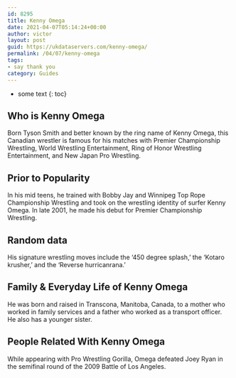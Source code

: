 ```yaml
---
id: 8295
title: Kenny Omega
date: 2021-04-07T05:14:24+00:00
author: victor
layout: post
guid: https://ukdataservers.com/kenny-omega/
permalink: /04/07/kenny-omega
tags:
- say thank you
category: Guides
---
```


* some text
{: toc}


## Who is Kenny Omega



Born Tyson Smith and better known by the ring name of Kenny Omega, this Canadian wrestler is famous for his matches with Premier Championship Wrestling, World Wrestling Entertainment, Ring of Honor Wrestling Entertainment, and New Japan Pro Wrestling.

                
                
                
## Prior to Popularity



In his mid teens, he trained with Bobby Jay and Winnipeg Top Rope Championship Wrestling and took on the wrestling identity of surfer Kenny Omega. In late 2001, he made his debut for Premier Championship Wrestling.

                
                
                
## Random data



His signature wrestling moves include the &#8216;450 degree splash,&#8217; the &#8216;Kotaro krusher,&#8217; and the &#8216;Reverse hurricanrana.&#8217;

                
                
                
## Family & Everyday Life of Kenny Omega



He was born and raised in Transcona, Manitoba, Canada, to a mother who worked in family services and a father who worked as a transport officer. He also has a younger sister.

                
                
                
## People Related With Kenny Omega



While appearing with Pro Wrestling Gorilla, Omega defeated Joey Ryan in the semifinal round of the 2009 Battle of Los Angeles.

                
              
            
          
          
          
